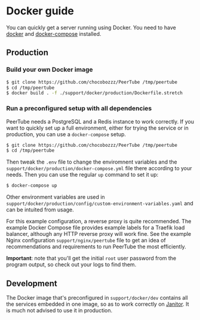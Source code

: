 # Docker guide

You can quickly get a server running using Docker. You need to have
[docker](https://www.docker.com/community-edition) and
[docker-compose](https://docs.docker.com/compose/install/) installed.

## Production

### Build your own Docker image

```bash
$ git clone https://github.com/chocobozzz/PeerTube /tmp/peertube
$ cd /tmp/peertube
$ docker build . -f ./support/docker/production/Dockerfile.stretch
```

### Run a preconfigured setup with all dependencies

PeerTube needs a PostgreSQL and a Redis instance to work correctly. If you want
to quickly set up a full environment, either for trying the service or in
production, you can use a `docker-compose` setup.

```bash
$ git clone https://github.com/chocobozzz/PeerTube /tmp/peertube
$ cd /tmp/peertube
```

Then tweak the `.env` file to change the enviromnent variables and the
`support/docker/production/docker-compose.yml` file there according to your
needs. Then you can use the regular `up` command to set it up:

```bash
$ docker-compose up
```

Other environment variables are used in
`support/docker/production/config/custom-environment-variables.yaml` and can be
intuited from usage.

For this example configuration, a reverse proxy is quite recommended. The
example Docker Compose file provides example labels for a Traefik load
balancer, although any HTTP reverse proxy will work fine. See the example
Nginx configuration `support/nginx/peertube` file to get an idea of
recommendations and requirements to run PeerTube the most efficiently.

**Important**: note that you'll get the initial `root` user password from the
program output, so check out your logs to find them.

## Development

The Docker image that's preconfigured in `support/docker/dev` contains all the
services embedded in one image, so as to work correctly on
[Janitor](https://janitor.technology). It is much not advised to use it in
production.
